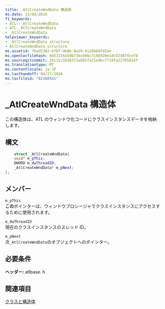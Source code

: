```yaml
---
title: _AtlCreateWndData 構造体
ms.date: 11/04/2016
f1_keywords:
- ATL::_AtlCreateWndData
- ATL._AtlCreateWndData
- _AtlCreateWndData
helpviewer_keywords:
- _AtlCreateWndData structure
- AtlCreateWndData structure
ms.assetid: 76ed5382-bfbf-4b8b-8a29-912688dfd2ae
ms.openlocfilehash: 6453156a59b73bcb06c7c86920e1dc524874cef8
ms.sourcegitcommit: 2bc15c5b36372ab01fa21e9bcf718fa22705814f
ms.translationtype: MT
ms.contentlocale: ja-JP
ms.lasthandoff: 04/27/2020
ms.locfileid: "82168541"
---
```

# <a name="_atlcreatewnddata-structure"></a>_AtlCreateWndData 構造体

この構造体は、ATL のウィンドウ化コードにクラスインスタンスデータを格納します。

## <a name="syntax"></a>構文

```cpp
    struct _AtlCreateWndData{
    void* m_pThis;
    DWORD m_dwThreadID;
    _AtlCreateWndData* m_pNext;
};
```

## <a name="members"></a>メンバー

`m_pThis`<br/>
**この**ポインターは、ウィンドウプロシージャでクラスインスタンスにアクセスするために使用されます。

`m_dwThreadID`<br/>
現在のクラスインスタンスのスレッド ID。

`m_pNext`<br/>
次`_AtlCreateWndData`のオブジェクトへのポインター。

## <a name="requirements"></a>必要条件

**ヘッダー:** atlbase. h

## <a name="see-also"></a>関連項目

[クラスと構造体](../../atl/reference/atl-classes.md)
